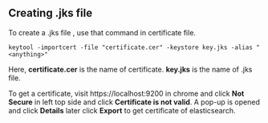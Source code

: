 ## Creating .jks file

To create a .jks file , use that command in certificate file.

```
keytool -importcert -file "certificate.cer" -keystore key.jks -alias "<anything>"  
```
Here, **certificate.cer** is the name of certificate. **key.jks** is the name of .jks file.

To get a certificate, visit https://localhost:9200 in chrome and click **Not Secure** in left top side and 
click **Certificate is not valid**. A pop-up is opened and click **Details** later click **Export** to get certificate of elasticsearch.
